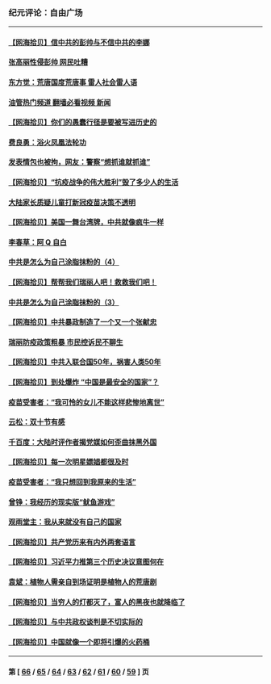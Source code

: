 ### 纪元评论：自由广场
---
#### [【网海拾贝】信中共的彭帅与不信中共的李娜](../../pages/nsc993/n13352875.md?11050330) 
#### [张高丽性侵彭帅 网民吐糟](../../pages/nsc993/n13352787.md?11050330) 
#### [东方觉：荒唐国度荒唐事 雷人社会雷人语](../../pages/nsc993/n13352744.md?11050330) 
#### [油管热门频道 翻墙必看视频 新闻](ok?11050330)
#### [【网海拾贝】你们的愚蠢行径是要被写进历史的](../../pages/nsc993/n13350078.md?11050330) 
#### [费良勇：浴火凤凰法轮功](../../pages/nsc993/n13350213.md?11050330) 
#### [发表情包也被拘，网友：警察“想抓谁就抓谁”](../../pages/nsc993/n13349925.md?11050330) 
#### [【网海拾贝】“抗疫战争的伟大胜利”毁了多少人的生活](../../pages/nsc993/n13347377.md?11050330) 
#### [大陆家长质疑儿童打新冠疫苗决策不透明](../../pages/nsc993/n13347261.md?11050330) 
#### [【网海拾贝】美国一舞台湾牌，中共就像疯牛一样](../../pages/nsc993/n13344669.md?11050330) 
#### [李春草：阿 Q 自白](../../pages/nsc993/n13343668.md?11050330) 
#### [中共是怎么为自己涂脂抹粉的（4）](../../pages/nsc993/n13340568.md?11050330) 
#### [【网海拾贝】帮帮我们瑞丽人吧！救救我们吧！](../../pages/nsc993/n13339001.md?11050330) 
#### [中共是怎么为自己涂脂抹粉的（3）](../../pages/nsc993/n13335534.md?11050330) 
#### [【网海拾贝】中共暴政制造了一个又一个张献忠](../../pages/nsc993/n13335375.md?11050330) 
#### [瑞丽防疫政策粗暴 市民控诉民不聊生](../../pages/nsc993/n13335277.md?11050330) 
#### [【网海拾贝】中共入联合国50年，祸害人类50年](../../pages/nsc993/n13332622.md?11050330) 
#### [【网海拾贝】到处爆炸 “中国是最安全的国家”？](../../pages/nsc993/n13330109.md?11050330) 
#### [疫苗受害者：“我可怜的女儿不能这样悲惨地离世”](../../pages/nsc993/n13329584.md?11050330) 
#### [云松：双十节有感](../../pages/nsc993/n13327729.md?11050330) 
#### [千百度：大陆时评作者揭党媒如何歪曲抹黑外国](../../pages/nsc993/n13327425.md?11050330) 
#### [【网海拾贝】每一次明星嫖娼都很及时](../../pages/nsc993/n13326552.md?11050330) 
#### [疫苗受害者：“我只想回到我原来的生活”](../../pages/nsc993/n13326539.md?11050330) 
#### [曾铮：我经历的现实版“鱿鱼游戏”](../../pages/nsc993/n13324235.md?11050330) 
#### [观雨堂主：我从来就没有自己的国家](../../pages/nsc993/n13324212.md?11050330) 
#### [【网海拾贝】共产党历来有内外两套语言](../../pages/nsc993/n13324119.md?11050330) 
#### [【网海拾贝】习近平力推第三个历史决议意图何在](../../pages/nsc993/n13319583.md?11050330) 
#### [袁斌：植物人需亲自到场证明是植物人的荒唐剧](../../pages/nsc993/n13319517.md?11050330) 
#### [【网海拾贝】当穷人的灯都灭了，富人的黑夜也就降临了](../../pages/nsc993/n13316913.md?11050330) 
#### [【网海拾贝】与中共政权谈判是不切实际的](../../pages/nsc993/n13314868.md?11050330) 
#### [【网海拾贝】中国就像一个即将引爆的火药桶](../../pages/nsc993/n13311974.md?11050330) 

---
#### 第 [ [66](./66.md?11050330) / [65](./65.md?11050330) / [64](./64.md?11050330) / [63](./63.md?11050330) / [62](./62.md?11050330) / [61](./61.md?11050330) / [60](./60.md?11050330) / [59](./59.md?11050330) ] 页

